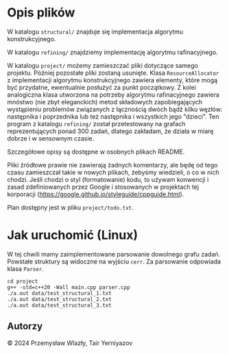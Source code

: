 # Opis plików

W katalogu `structural/` znajduje się implementacja algorytmu konstrukcyjnego.

W katalogu `refining/` znajdziemy implementację algorytmu rafinacyjnego.

W katalogu `project/` możemy zamieszczać pliki dotyczące samego projektu.
Później pozostałe pliki zostaną usunięte. Klasa `ResourceAllocator` z 
implementacji algorytmu konstrukcyjnego zawiera elementy, które mogą być
przydatne, ewentualnie posłużyć za punkt początkowy. Z kolei analogiczna
klasa utworzona na potrzeby algorytmu rafinacyjnego zawiera mnóstwo (nie zbyt
eleganckich) metod składowych zapobiegających wystąpieniu problemów związanych z
łącznością dwóch bądź kilku węzłów: następnika i poprzednika lub też następnika 
i wszystkich jego "dzieci". Ten program z katalogu `refining/` został 
przetestowany na grafach reprezentujących ponad 300 zadań, dlatego zakładam, że
działa w miarę dobrze i w sensownym czasie.

Szczegółowe opisy są dostępne w osobnych plikach README.

Pliki źródłowe prawie nie zawierają żadnych komentarzy, ale będę od tego czasu
zamieszczał takie w nowych plikach, żebyśmy wiedzieli, o co w nich chodzi. 
Jeśli chodzi o styl (formatowanie) kodu, to używam konwencji i zasad
zdefiniowanych przez Google i stosowanych w projektach tej korporacji 
(https://google.github.io/styleguide/cppguide.html).

Plan dostępny jest w pliku `project/todo.txt`.

# Jak uruchomić (Linux)
W tej chwili mamy zaimplementowane parsowanie dowolnego grafu zadań. Powstałe
struktury są widoczne na wyjściu `cerr`. Za parsowanie odpowiada klasa `Parser`.
```shell
cd project
g++ -std=c++20 -Wall main.cpp parser.cpp
./a.out data/test_structural_1.txt
./a.out data/test_structural_2.txt
./a.out data/test_structural_3.txt
```

## Autorzy
&copy; 2024 Przemysław Wlazły, Tair Yerniyazov